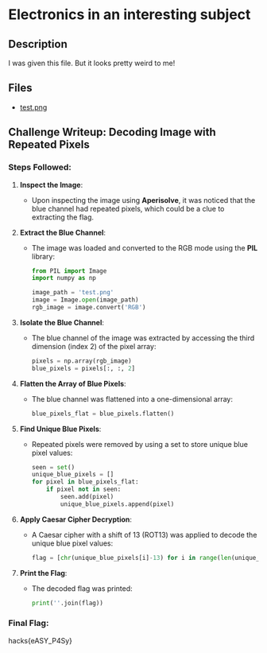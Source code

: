 # Electronics in an interesting subject

## Description

I was given this file. But it looks pretty weird to me!

## Files

* [test.png](<files/test.png>)

## Challenge Writeup: Decoding Image with Repeated Pixels

### Steps Followed:

1. **Inspect the Image**:  
   - Upon inspecting the image using **Aperisolve**, it was noticed that the blue channel had repeated pixels, which could be a clue to extracting the flag.

2. **Extract the Blue Channel**:  
   - The image was loaded and converted to the RGB mode using the **PIL** library:
     ```python
     from PIL import Image
     import numpy as np

     image_path = 'test.png'
     image = Image.open(image_path)
     rgb_image = image.convert('RGB')
     ```

3. **Isolate the Blue Channel**:  
   - The blue channel of the image was extracted by accessing the third dimension (index 2) of the pixel array:
     ```python
     pixels = np.array(rgb_image)
     blue_pixels = pixels[:, :, 2]
     ```

4. **Flatten the Array of Blue Pixels**:  
   - The blue channel was flattened into a one-dimensional array:
     ```python
     blue_pixels_flat = blue_pixels.flatten()
     ```

5. **Find Unique Blue Pixels**:  
   - Repeated pixels were removed by using a set to store unique blue pixel values:
     ```python
     seen = set()
     unique_blue_pixels = []
     for pixel in blue_pixels_flat:
         if pixel not in seen:
             seen.add(pixel)
             unique_blue_pixels.append(pixel)
     ```

6. **Apply Caesar Cipher Decryption**:  
   - A Caesar cipher with a shift of 13 (ROT13) was applied to decode the unique blue pixel values:
     ```python
     flag = [chr(unique_blue_pixels[i]-13) for i in range(len(unique_blue_pixels))]
     ```

7. **Print the Flag**:  
   - The decoded flag was printed:
     ```python
     print(''.join(flag))
     ```

### Final Flag:
hacks{eASY_P4Sy}
